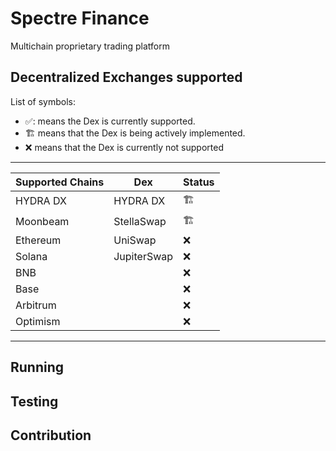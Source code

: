 # Spectre Finance
Multichain proprietary trading platform

## Decentralized Exchanges supported

List of symbols:
- ✅: means the Dex is currently supported.
- 🏗️ means that the Dex is being actively implemented.
- ❌ means that the Dex is currently not supported

---

|  Supported Chains     | Dex                     | Status             |
|-----------------------| ------------------------| -------------------|
|    HYDRA DX           | HYDRA DX                | 🏗️                 |
|    Moonbeam           | StellaSwap              | 🏗️                 |  
|    Ethereum           | UniSwap                 | ❌                 |
|    Solana             | JupiterSwap             | ❌                 |
|    BNB                |                         | ❌                 |
|    Base               |                         | ❌                 |
|    Arbitrum           |                         | ❌                 |
|    Optimism           |                         | ❌                 |


---

## Running


## Testing


## Contribution